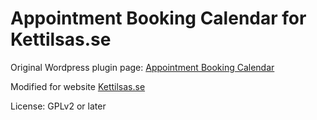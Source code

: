 # Appointment Booking Calendar for Kettilsas.se #

Original Wordpress plugin page: [Appointment Booking Calendar](https://sv.wordpress.org/plugins/appointment-booking-calendar/)

Modified for website [Kettilsas.se](http://www.kettilsas.se/)

License: GPLv2 or later
